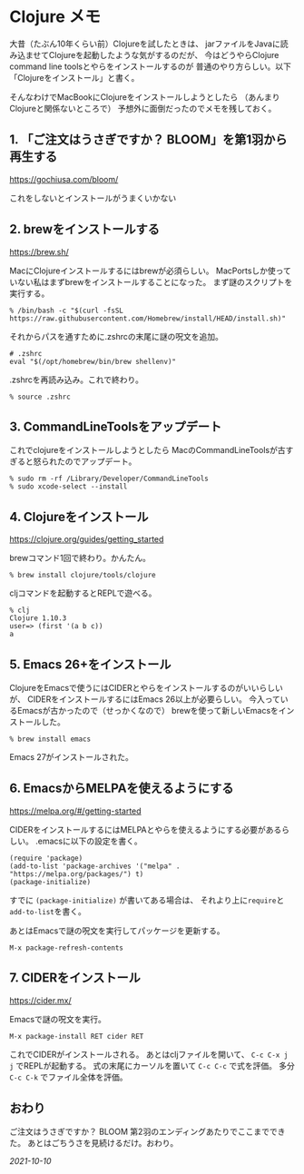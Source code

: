 # Clojure メモ

大昔（たぶん10年くらい前）Clojureを試したときは、
jarファイルをJavaに読み込ませてClojureを起動したような気がするのだが、
今はどうやらClojure command line toolsとやらをインストールするのが
普通のやり方らしい。以下「Clojureをインストール」と書く。

そんなわけでMacBookにClojureをインストールしようとしたら
（あんまりClojureと関係ないところで）
予想外に面倒だったのでメモを残しておく。

## 1. 「ご注文はうさぎですか？ BLOOM」を第1羽から再生する
https://gochiusa.com/bloom/

これをしないとインストールがうまくいかない

## 2. brewをインストールする
https://brew.sh/

MacにClojureインストールするにはbrewが必須らしい。
MacPortsしか使っていない私はまずbrewをインストールすることになった。
まず謎のスクリプトを実行する。

```shell
% /bin/bash -c "$(curl -fsSL https://raw.githubusercontent.com/Homebrew/install/HEAD/install.sh)"
```

それからパスを通すために.zshrcの末尾に謎の呪文を追加。

```
# .zshrc
eval "$(/opt/homebrew/bin/brew shellenv)"
```

.zshrcを再読み込み。これで終わり。

```shell
% source .zshrc
```

## 3. CommandLineToolsをアップデート
これでclojureをインストールしようとしたら
MacのCommandLineToolsが古すぎると怒られたのでアップデート。

```shell
% sudo rm -rf /Library/Developer/CommandLineTools
% sudo xcode-select --install
```

## 4. Clojureをインストール
https://clojure.org/guides/getting_started

brewコマンド1回で終わり。かんたん。

```shell
% brew install clojure/tools/clojure
```

cljコマンドを起動するとREPLで遊べる。

```shell
% clj
Clojure 1.10.3
user=> (first '(a b c))
a
```

## 5. Emacs 26+をインストール
ClojureをEmacsで使うにはCIDERとやらをインストールするのがいいらしいが、
CIDERをインストールするにはEmacs 26以上が必要らしい。
今入っているEmacsが古かったので（せっかくなので）
brewを使って新しいEmacsをインストールした。

```shell
% brew install emacs
```

Emacs 27がインストールされた。

## 6. EmacsからMELPAを使えるようにする
https://melpa.org/#/getting-started

CIDERをインストールするにはMELPAとやらを使えるようにする必要があるらしい。
.emacsに以下の設定を書く。

```
(require 'package)
(add-to-list 'package-archives '("melpa" . "https://melpa.org/packages/") t)
(package-initialize)
```

すでに `(package-initialize)` が書いてある場合は、
それより上に`require`と`add-to-list`を書く。

あとはEmacsで謎の呪文を実行してパッケージを更新する。

```
M-x package-refresh-contents
```

## 7. CIDERをインストール
https://cider.mx/

Emacsで謎の呪文を実行。

```
M-x package-install RET cider RET
```

これでCIDERがインストールされる。
あとはcljファイルを開いて、 `C-c C-x j j` でREPLが起動する。
式の末尾にカーソルを置いて `C-c C-c` で式を評価。
多分 `C-c C-k` でファイル全体を評価。

## おわり
ご注文はうさぎですか？ BLOOM 第2羽のエンディングあたりでここまでできた。
あとはごちうさを見続けるだけ。おわり。

*2021-10-10*
